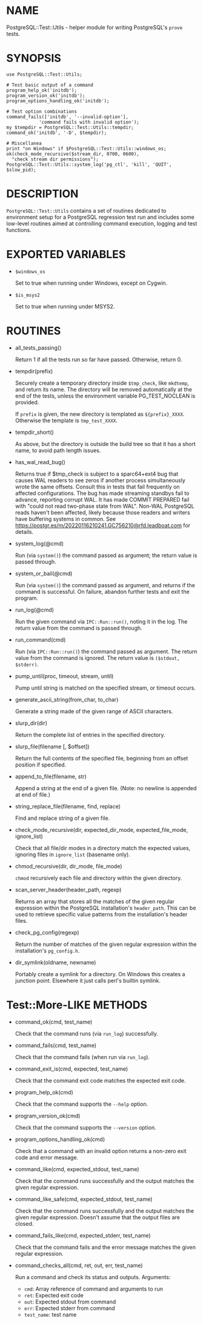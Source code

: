 # NAME

PostgreSQL::Test::Utils - helper module for writing PostgreSQL's `prove` tests.

# SYNOPSIS

    use PostgreSQL::Test::Utils;

    # Test basic output of a command
    program_help_ok('initdb');
    program_version_ok('initdb');
    program_options_handling_ok('initdb');

    # Test option combinations
    command_fails(['initdb', '--invalid-option'],
                'command fails with invalid option');
    my $tempdir = PostgreSQL::Test::Utils::tempdir;
    command_ok('initdb', '-D', $tempdir);

    # Miscellanea
    print "on Windows" if $PostgreSQL::Test::Utils::windows_os;
    ok(check_mode_recursive($stream_dir, 0700, 0600),
      "check stream dir permissions");
    PostgreSQL::Test::Utils::system_log('pg_ctl', 'kill', 'QUIT', $slow_pid);

# DESCRIPTION

`PostgreSQL::Test::Utils` contains a set of routines dedicated to environment setup for
a PostgreSQL regression test run and includes some low-level routines
aimed at controlling command execution, logging and test functions.

# EXPORTED VARIABLES

- `$windows_os`

    Set to true when running under Windows, except on Cygwin.

- `$is_msys2`

    Set to true when running under MSYS2.

# ROUTINES

- all\_tests\_passing()

    Return 1 if all the tests run so far have passed. Otherwise, return 0.

- tempdir(prefix)

    Securely create a temporary directory inside `$tmp_check`, like `mkdtemp`,
    and return its name.  The directory will be removed automatically at the
    end of the tests, unless the environment variable PG\_TEST\_NOCLEAN is provided.

    If `prefix` is given, the new directory is templated as `${prefix}_XXXX`.
    Otherwise the template is `tmp_test_XXXX`.

- tempdir\_short()

    As above, but the directory is outside the build tree so that it has a short
    name, to avoid path length issues.

- has\_wal\_read\_bug()

    Returns true if $tmp\_check is subject to a sparc64+ext4 bug that causes WAL
    readers to see zeros if another process simultaneously wrote the same offsets.
    Consult this in tests that fail frequently on affected configurations.  The
    bug has made streaming standbys fail to advance, reporting corrupt WAL.  It
    has made COMMIT PREPARED fail with "could not read two-phase state from WAL".
    Non-WAL PostgreSQL reads haven't been affected, likely because those readers
    and writers have buffering systems in common.  See
    https://postgr.es/m/20220116210241.GC756210@rfd.leadboat.com for details.

- system\_log(@cmd)

    Run (via `system()`) the command passed as argument; the return
    value is passed through.

- system\_or\_bail(@cmd)

    Run (via `system()`) the command passed as argument, and returns
    if the command is successful.
    On failure, abandon further tests and exit the program.

- run\_log(@cmd)

    Run the given command via `IPC::Run::run()`, noting it in the log.
    The return value from the command is passed through.

- run\_command(cmd)

    Run (via `IPC::Run::run()`) the command passed as argument.
    The return value from the command is ignored.
    The return value is `($stdout, $stderr)`.

- pump\_until(proc, timeout, stream, until)

    Pump until string is matched on the specified stream, or timeout occurs.

- generate\_ascii\_string(from\_char, to\_char)

    Generate a string made of the given range of ASCII characters.

- slurp\_dir(dir)

    Return the complete list of entries in the specified directory.

- slurp\_file(filename \[, $offset\])

    Return the full contents of the specified file, beginning from an
    offset position if specified.

- append\_to\_file(filename, str)

    Append a string at the end of a given file.  (Note: no newline is appended at
    end of file.)

- string\_replace\_file(filename, find, replace)

    Find and replace string of a given file.

- check\_mode\_recursive(dir, expected\_dir\_mode, expected\_file\_mode, ignore\_list)

    Check that all file/dir modes in a directory match the expected values,
    ignoring files in `ignore_list` (basename only).

- chmod\_recursive(dir, dir\_mode, file\_mode)

    `chmod` recursively each file and directory within the given directory.

- scan\_server\_header(header\_path, regexp)

    Returns an array that stores all the matches of the given regular expression
    within the PostgreSQL installation's `header_path`.  This can be used to
    retrieve specific value patterns from the installation's header files.

- check\_pg\_config(regexp)

    Return the number of matches of the given regular expression
    within the installation's `pg_config.h`.

- dir\_symlink(oldname, newname)

    Portably create a symlink for a directory. On Windows this creates a junction
    point. Elsewhere it just calls perl's builtin symlink.

# Test::More-LIKE METHODS

- command\_ok(cmd, test\_name)

    Check that the command runs (via `run_log`) successfully.

- command\_fails(cmd, test\_name)

    Check that the command fails (when run via `run_log`).

- command\_exit\_is(cmd, expected, test\_name)

    Check that the command exit code matches the expected exit code.

- program\_help\_ok(cmd)

    Check that the command supports the `--help` option.

- program\_version\_ok(cmd)

    Check that the command supports the `--version` option.

- program\_options\_handling\_ok(cmd)

    Check that a command with an invalid option returns a non-zero
    exit code and error message.

- command\_like(cmd, expected\_stdout, test\_name)

    Check that the command runs successfully and the output
    matches the given regular expression.

- command\_like\_safe(cmd, expected\_stdout, test\_name)

    Check that the command runs successfully and the output
    matches the given regular expression.  Doesn't assume that the
    output files are closed.

- command\_fails\_like(cmd, expected\_stderr, test\_name)

    Check that the command fails and the error message matches
    the given regular expression.

- command\_checks\_all(cmd, ret, out, err, test\_name)

    Run a command and check its status and outputs.
    Arguments:

    - `cmd`: Array reference of command and arguments to run
    - `ret`: Expected exit code
    - `out`: Expected stdout from command
    - `err`: Expected stderr from command
    - `test_name`: test name
